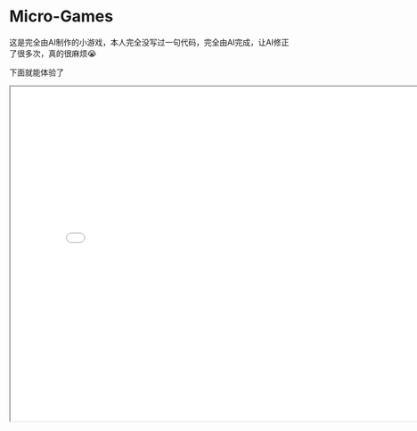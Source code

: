 # Micro-Games
<p>这是完全由AI制作的小游戏，本人完全没写过一句代码，完全由AI完成，让AI修正了很多次，真的很麻烦😭</p>
<p>下面就能体验了</p>
<iframe src="index.html" width="800" height="600" title="小游戏体验"></iframe>
